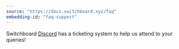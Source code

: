 ```yaml
---
source: "https://docs.switchboard.xyz/faq"
embedding-id: "faq-support"
---
```

Switchboard [Discord](https://discord.gg/switchboardxyz) has a ticketing system
to help us attend to your queries!
